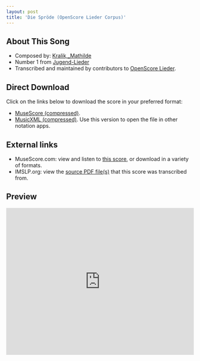 ```yaml
---
layout: post
title: 'Die Spröde (OpenScore Lieder Corpus)'
---
```


## About This Song

- Composed by: [Kralik,_Mathilde](https://fourscoreandmore.org/openscore/lieder/Kralik,_Mathilde)
- Number 1 from [Jugend-Lieder](https://fourscoreandmore.org/openscore/lieder/Kralik,_Mathilde/Jugend-Lieder)
- Transcribed and maintained by contributors to [OpenScore Lieder].

[OpenScore Lieder]: https://musescore.com/openscore-lieder-corpus

## Direct Download

Click on the links below to download the score in your preferred format:
- [MuseScore (compressed)](https://github.com/openscore/lieder/blob/main/scores/Kralik,_Mathilde/Jugend-Lieder/01_Die_Spröde/lc6206972.mscz?raw=true).
- [MusicXML (compressed)](https://github.com/openscore/lieder/blob/main/scores/Kralik,_Mathilde/Jugend-Lieder/01_Die_Spröde/lc6206972.mxl?raw=true). Use this version to open the file in other notation apps.

## External links

- MuseScore.com: view and listen to [this score][MuseScore], or download in a variety of formats.
- IMSLP.org: view the [source PDF file(s)][IMSLP] that this score was transcribed from.

[MuseScore]: https://musescore.com/score/6206972
[IMSLP]: https://imslp.org/wiki/Special:ReverseLookup/621374

## Preview

<iframe width="100%" height="394" src="https://musescore.com/openscore-lieder-corpus/scores/6206972/embed" frameborder="0" allowfullscreen allow="autoplay; fullscreen"></iframe>
